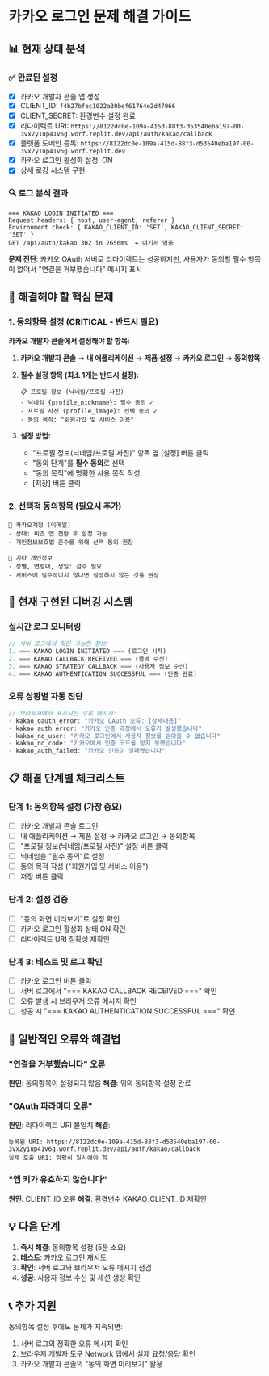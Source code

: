 # 카카오 로그인 문제 해결 가이드

## 📊 현재 상태 분석

### ✅ 완료된 설정
- [x] 카카오 개발자 콘솔 앱 생성
- [x] CLIENT_ID: `f4b27bfec1022a30bef61764e2d47966`
- [x] CLIENT_SECRET: 환경변수 설정 완료
- [x] 리다이렉트 URI: `https://8122dc0e-109a-415d-88f3-d53540eba197-00-3vx2y1up41v6g.worf.replit.dev/api/auth/kakao/callback`
- [x] 플랫폼 도메인 등록: `https://8122dc0e-109a-415d-88f3-d53540eba197-00-3vx2y1up41v6g.worf.replit.dev`
- [x] 카카오 로그인 활성화 설정: ON
- [x] 상세 로깅 시스템 구현

### 🔍 로그 분석 결과
```
=== KAKAO LOGIN INITIATED ===
Request headers: { host, user-agent, referer }
Environment check: { KAKAO_CLIENT_ID: 'SET', KAKAO_CLIENT_SECRET: 'SET' }
GET /api/auth/kakao 302 in 2656ms  ← 여기서 멈춤
```

**문제 진단**: 카카오 OAuth 서버로 리다이렉트는 성공하지만, 사용자가 동의할 필수 항목이 없어서 "연결을 거부했습니다" 메시지 표시

## 🚨 해결해야 할 핵심 문제

### 1. 동의항목 설정 (CRITICAL - 반드시 필요)

**카카오 개발자 콘솔에서 설정해야 할 항목:**

1. **카카오 개발자 콘솔** → **내 애플리케이션** → **제품 설정** → **카카오 로그인** → **동의항목**

2. **필수 설정 항목 (최소 1개는 반드시 설정):**
   ```
   📋 프로필 정보 (닉네임/프로필 사진)
   - 닉네임 {profile_nickname}: 필수 동의 ✓
   - 프로필 사진 {profile_image}: 선택 동의 ✓
   - 동의 목적: "회원가입 및 서비스 이용"
   ```

3. **설정 방법:**
   - "프로필 정보(닉네임/프로필 사진)" 항목 옆 [설정] 버튼 클릭
   - "동의 단계"를 **필수 동의**로 선택
   - "동의 목적"에 명확한 사용 목적 작성
   - [저장] 버튼 클릭

### 2. 선택적 동의항목 (필요시 추가)

```
📧 카카오계정 (이메일)
- 상태: 비즈 앱 전환 후 설정 가능
- 개인정보보호법 준수를 위해 선택 동의 권장

🎂 기타 개인정보
- 성별, 연령대, 생일: 검수 필요
- 서비스에 필수적이지 않다면 설정하지 않는 것을 권장
```

## 🔧 현재 구현된 디버깅 시스템

### 실시간 로그 모니터링
```javascript
// 서버 로그에서 확인 가능한 정보:
1. === KAKAO LOGIN INITIATED === (로그인 시작)
2. === KAKAO CALLBACK RECEIVED === (콜백 수신)
3. === KAKAO STRATEGY CALLBACK === (사용자 정보 수신)
4. === KAKAO AUTHENTICATION SUCCESSFUL === (인증 완료)
```

### 오류 상황별 자동 진단
```javascript
// 브라우저에서 표시되는 오류 메시지:
- kakao_oauth_error: "카카오 OAuth 오류: [상세내용]"
- kakao_auth_error: "카카오 인증 과정에서 오류가 발생했습니다"
- kakao_no_user: "카카오 로그인에서 사용자 정보를 받아올 수 없습니다"
- kakao_no_code: "카카오에서 인증 코드를 받지 못했습니다"
- kakao_auth_failed: "카카오 인증이 실패했습니다"
```

## 📋 해결 단계별 체크리스트

### 단계 1: 동의항목 설정 (가장 중요)
- [ ] 카카오 개발자 콘솔 로그인
- [ ] 내 애플리케이션 → 제품 설정 → 카카오 로그인 → 동의항목
- [ ] "프로필 정보(닉네임/프로필 사진)" 설정 버튼 클릭
- [ ] 닉네임을 "필수 동의"로 설정
- [ ] 동의 목적 작성 ("회원가입 및 서비스 이용")
- [ ] 저장 버튼 클릭

### 단계 2: 설정 검증
- [ ] "동의 화면 미리보기"로 설정 확인
- [ ] 카카오 로그인 활성화 상태 ON 확인
- [ ] 리다이렉트 URI 정확성 재확인

### 단계 3: 테스트 및 로그 확인
- [ ] 카카오 로그인 버튼 클릭
- [ ] 서버 로그에서 "=== KAKAO CALLBACK RECEIVED ===" 확인
- [ ] 오류 발생 시 브라우저 오류 메시지 확인
- [ ] 성공 시 "=== KAKAO AUTHENTICATION SUCCESSFUL ===" 확인

## 🚨 일반적인 오류와 해결법

### "연결을 거부했습니다" 오류
**원인**: 동의항목이 설정되지 않음
**해결**: 위의 동의항목 설정 완료

### "OAuth 파라미터 오류" 
**원인**: 리다이렉트 URI 불일치
**해결**: 
```
등록된 URI: https://8122dc0e-109a-415d-88f3-d53540eba197-00-3vx2y1up41v6g.worf.replit.dev/api/auth/kakao/callback
실제 호출 URI: 정확히 일치해야 함
```

### "앱 키가 유효하지 않습니다"
**원인**: CLIENT_ID 오류
**해결**: 환경변수 KAKAO_CLIENT_ID 재확인

## 💡 다음 단계

1. **즉시 해결**: 동의항목 설정 (5분 소요)
2. **테스트**: 카카오 로그인 재시도
3. **확인**: 서버 로그와 브라우저 오류 메시지 점검
4. **성공**: 사용자 정보 수신 및 세션 생성 확인

## 📞 추가 지원

동의항목 설정 후에도 문제가 지속되면:
1. 서버 로그의 정확한 오류 메시지 확인
2. 브라우저 개발자 도구 Network 탭에서 실제 요청/응답 확인
3. 카카오 개발자 콘솔의 "동의 화면 미리보기" 활용